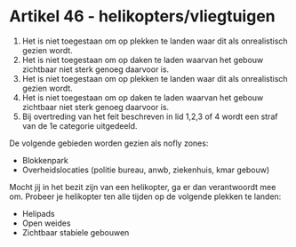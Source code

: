# Artikel 46 - helikopters/vliegtuigen

1. Het is niet toegestaan om op plekken te landen waar dit als onrealistisch gezien wordt.
2. Het is niet toegestaan om op daken te laden waarvan het gebouw zichtbaar niet sterk genoeg daarvoor is.
3. Het is niet toegestaan om op plekken te landen waar dit als onrealistisch gezien wordt.
4. Het is niet toegestaan om op daken te laden waarvan het gebouw zichtbaar niet sterk genoeg daarvoor is.
5. Bij overtreding van het feit beschreven in lid 1,2,3 of 4 wordt een straf van de 1e categorie uitgedeeld.

De volgende gebieden worden gezien als nofly zones:

- Blokkenpark
- Overheidslocaties (politie bureau, anwb, ziekenhuis, kmar gebouw)

Mocht jij in het bezit zijn van een helikopter, ga er dan verantwoordt mee om. Probeer je helikopter ten alle tijden op de volgende plekken te landen:

- Helipads
- Open weides
- Zichtbaar stabiele gebouwen

